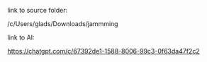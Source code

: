 link to source folder:

/c/Users/glads/Downloads/jammming


link to AI:

https://chatgpt.com/c/67392de1-1588-8006-99c3-0f63da47f2c2
